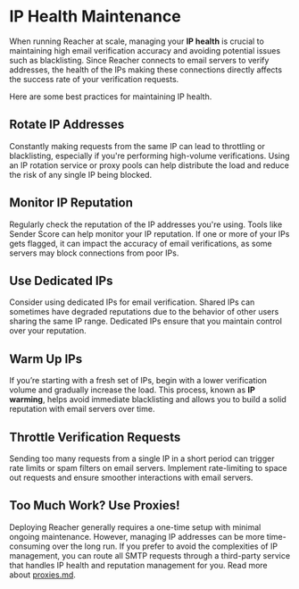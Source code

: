 # IP Health Maintenance

When running Reacher at scale, managing your **IP health** is crucial to maintaining high email verification accuracy and avoiding potential issues such as blacklisting. Since Reacher connects to email servers to verify addresses, the health of the IPs making these connections directly affects the success rate of your verification requests.

Here are some best practices for maintaining IP health.

## **Rotate IP Addresses**

Constantly making requests from the same IP can lead to throttling or blacklisting, especially if you're performing high-volume verifications. Using an IP rotation service or proxy pools can help distribute the load and reduce the risk of any single IP being blocked.

## Monitor IP Reputation

Regularly check the reputation of the IP addresses you're using. Tools like Sender Score can help monitor your IP reputation. If one or more of your IPs gets flagged, it can impact the accuracy of email verifications, as some servers may block connections from poor IPs.

## **Use Dedicated IPs**

Consider using dedicated IPs for email verification. Shared IPs can sometimes have degraded reputations due to the behavior of other users sharing the same IP range. Dedicated IPs ensure that you maintain control over your reputation.

## Warm Up IPs

If you’re starting with a fresh set of IPs, begin with a lower verification volume and gradually increase the load. This process, known as **IP warming**, helps avoid immediate blacklisting and allows you to build a solid reputation with email servers over time.

## Throttle Verification Requests

Sending too many requests from a single IP in a short period can trigger rate limits or spam filters on email servers. Implement rate-limiting to space out requests and ensure smoother interactions with email servers.

## Too Much Work? Use Proxies!

Deploying Reacher generally requires a one-time setup with minimal ongoing maintenance. However, managing IP addresses can be more time-consuming over the long run. If you prefer to avoid the complexities of IP management, you can route all SMTP requests through a third-party service that handles IP health and reputation management for you. Read more about [proxies.md](proxies.md "mention").
